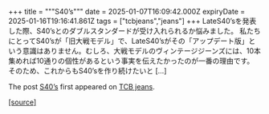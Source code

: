 +++
title = """S40’s"""
date = 2025-01-07T16:09:42.000Z
expiryDate = 2025-01-16T19:16:41.861Z
tags = ["tcbjeans","jeans"]
+++
LateS40’sを発表した際、S40’sとのダブルスタンダードが受け入れられるか悩みました。 私たちにとってS40’sが「旧大戦モデル」で、LateS40’sがその「アップデート版」という意識はありません。むしろ、大戦モデルのヴィンテージジーンズには、10本集めれば10通りの個性があるという事実を伝えたかったのが一番の理由です。 そのため、これからもS40’sを作り続けたいと \[…\]

The post [S40’s](http://tcbjeans.com/2025/01/08/50674) first appeared on [TCB jeans](http://tcbjeans.com).

[[source]](http://tcbjeans.com/2025/01/08/50674)

